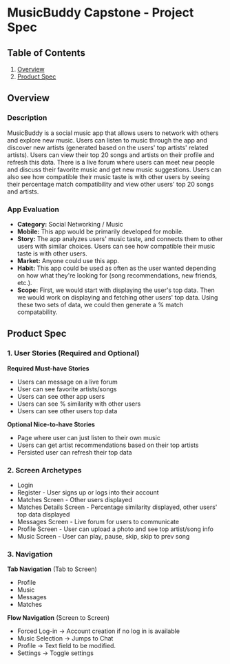 # MusicBuddy Capstone - Project Spec

## Table of Contents
1. [Overview](#Overview)
1. [Product Spec](#Product-Spec)

## Overview
### Description
MusicBuddy is a social music app that allows users to network with others and explore new music. Users can listen to music through the app and discover new artists (generated based on the users' top artists' related artists). Users can view their top 20 songs and artists on their profile and refresh this data. There is a live forum where users can meet new people and discuss their favorite music and get new music suggestions. Users can also see how compatible their music taste is with other users by seeing their percentage match compatibility and view other users' top 20 songs and artists.

### App Evaluation
- **Category:** Social Networking / Music
- **Mobile:** This app would be primarily developed for mobile. 
- **Story:** The app analyzes users' music taste, and connects them to other users with similar choices. Users can see how compatible their music taste is with other users.
- **Market:** Anyone could use this app. 
- **Habit:** This app could be used as often as the user wanted depending on how what they're looking for (song recommendations, new friends, etc.).
- **Scope:** First, we would start with displaying the user's top data. Then we would work on displaying and fetching other users' top data. Using these two sets of data, we could then generate a % match compatability.

## Product Spec
### 1. User Stories (Required and Optional)

**Required Must-have Stories**

* Users can message on a live forum
* User can see favorite artists/songs
* Users can see other app users 
* Users can see % similarity with other users
* Users can see other users top data

**Optional Nice-to-have Stories**
* Page where user can just listen to their own music
* Users can get artist recommendations based on their top artists
* Persisted user can refresh their top data 

### 2. Screen Archetypes

* Login 
* Register - User signs up or logs into their account
* Matches Screen - Other users displayed
* Matches Details Screen - Percentage similarity displayed, other users' top data displayed
* Messages Screen - Live forum for users to communicate
* Profile Screen - User can upload a photo and see top artist/song info
* Music Screen - User can play, pause, skip, skip to prev song

### 3. Navigation

**Tab Navigation** (Tab to Screen)

* Profile
* Music
* Messages
* Matches

**Flow Navigation** (Screen to Screen)
* Forced Log-in -> Account creation if no log in is available
* Music Selection -> Jumps to Chat
* Profile -> Text field to be modified. 
* Settings -> Toggle settings

